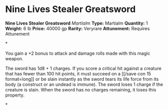 # Nine Lives Stealer Greatsword

**Nine Lives Stealer Greatsword**
_Martialm_
**Type:** Martialm
**Quantity:** 1
**Weight:** 6 lb
**Price:** 40000 gp
**Rarity:** Veryrare
**Attunement:** Requires Attunement

*<p>You gain a +2 bonus to attack and damage rolls made with this magic weapon.

The sword has 1d8 + 1 charges. If you score a critical hit against a creature that has fewer than 100 hit points, it must succeed on a [[/save con 15 format=long]] or be slain instantly as the sword tears its life force from its body (a construct or an undead is immune). The sword loses 1 charge if the creature is slain. When the sword has no charges remaining, it loses this property.</p>*